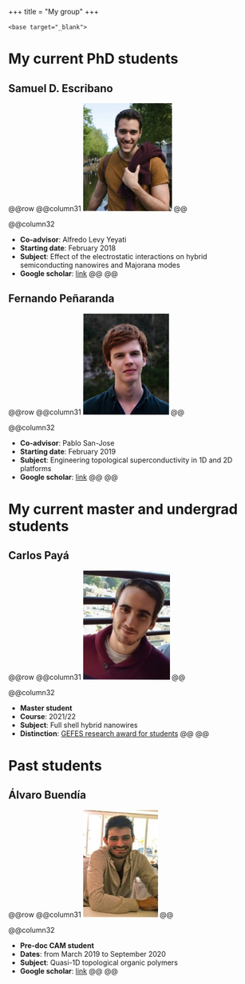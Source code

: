 +++
title = "My group"
+++
~~~
<base target="_blank">
~~~

# My current PhD students

## Samuel D. Escribano

@@row
@@column31 ![Samuel D. Escribano](/assets/photos/Samuel.jpg) @@

@@column32

- **Co-advisor**: Alfredo Levy Yeyati
- **Starting date**: February 2018
- **Subject**: Effect of the electrostatic interactions on hybrid semiconducting nanowires and Majorana modes
- **Google scholar**: [link](https://scholar.google.com/citations?hl=en&user=UaNF-SUAAAAJ)
@@
@@

## Fernando Peñaranda

@@row
@@column31 ![Fernando Peñaranda](/assets/photos/Fernando.png) @@

@@column32

- **Co-advisor**: Pablo San-Jose
- **Starting date**: February 2019
- **Subject**: Engineering topological superconductivity in 1D and 2D platforms
- **Google scholar**: [link](https://scholar.google.com/citations?hl=en&user=S3I9ac8AAAAJ)
@@
@@

# My current master and undergrad students

## Carlos Payá

@@row
@@column31 ![Carlos Payá](/assets/photos/Carlos.jpg) @@

@@column32
- **Master student**
- **Course**: 2021/22
- **Subject**: Full shell hybrid nanowires
- **Distinction**: [GEFES research award for students](http://gefes-rsef.org/premios-de-investigacion-para-estudiantes-carlos-paya/)
@@
@@

# Past students

## Álvaro Buendía

@@row
@@column31 ![Álvaro Buendía](/assets/photos/Alvaro.jpg) @@

@@column32
- **Pre-doc CAM student**
- **Dates**: from March 2019 to September 2020
- **Subject**: Quasi-1D topological organic polymers
- **Google scholar**: [link](https://scholar.google.com/citations?hl=en&user=XE7w6XIAAAAJ)
@@
@@

